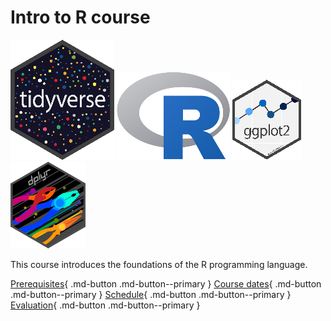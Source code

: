 # Intro to R course

![The Tidyverse logo](logo/tidyverse_logo_25.png)
![The R logo](logo/r_logo_25.png)
![The ggplot2 logo](logo/ggplot2_logo_5.png)
![The dplyr logo](logo/dplyr_logo_50.png)

This course introduces the foundations of the R programming language.

[Prerequisites](prerequisites.md){ .md-button .md-button--primary }
[Course dates](course_dates.md){ .md-button .md-button--primary }
[Schedule](schedule.md){ .md-button .md-button--primary }
[Evaluation](evaluation.md){ .md-button .md-button--primary }


